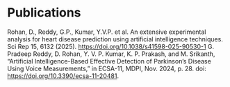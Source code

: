 # Publications
Rohan, D., Reddy, G.P., Kumar, Y.V.P. et al. An extensive experimental analysis for heart disease prediction using artificial intelligence techniques. Sci Rep 15, 6132 (2025). https://doi.org/10.1038/s41598-025-90530-1
G. Pradeep Reddy, D. Rohan, Y. V. P. Kumar, K. P. Prakash, and M. Srikanth, “Artificial Intelligence-Based Effective Detection of Parkinson’s Disease Using Voice Measurements,” in ECSA-11, MDPI, Nov. 2024, p. 28. doi: https://doi.org/10.3390/ecsa-11-20481.
